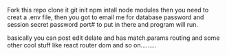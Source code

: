 Fork this repo
clone it 
git init
npm intall node modules
then you need to creat a  .env file, then you got to email me for database password and session secret password port# to put in there and program will run.

basically you can post edit delate and has match.params routing and some other cool stuff like react router dom and so on.........


